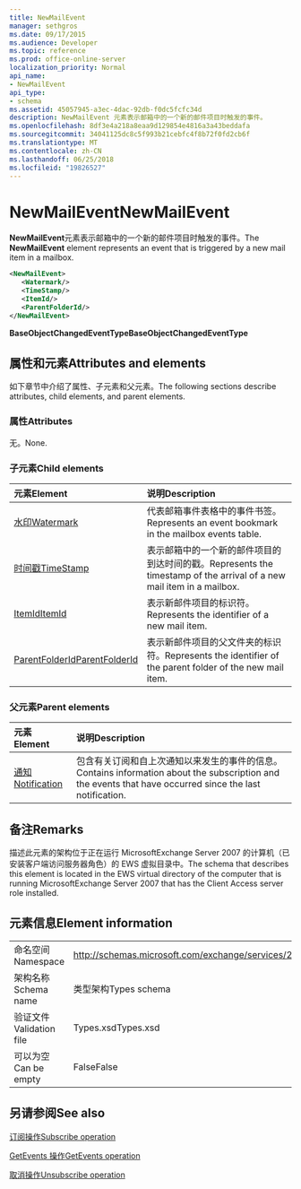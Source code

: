 ```yaml
---
title: NewMailEvent
manager: sethgros
ms.date: 09/17/2015
ms.audience: Developer
ms.topic: reference
ms.prod: office-online-server
localization_priority: Normal
api_name:
- NewMailEvent
api_type:
- schema
ms.assetid: 45057945-a3ec-4dac-92db-f0dc5fcfc34d
description: NewMailEvent 元素表示邮箱中的一个新的邮件项目时触发的事件。
ms.openlocfilehash: 8df3e4a218a8eaa9d129854e4816a3a43beddafa
ms.sourcegitcommit: 34041125dc8c5f993b21cebfc4f8b72f0fd2cb6f
ms.translationtype: MT
ms.contentlocale: zh-CN
ms.lasthandoff: 06/25/2018
ms.locfileid: "19826527"
---
```

# <a name="newmailevent"></a><span data-ttu-id="3dc5a-103">NewMailEvent</span><span class="sxs-lookup"><span data-stu-id="3dc5a-103">NewMailEvent</span></span>

<span data-ttu-id="3dc5a-104">**NewMailEvent**元素表示邮箱中的一个新的邮件项目时触发的事件。</span><span class="sxs-lookup"><span data-stu-id="3dc5a-104">The **NewMailEvent** element represents an event that is triggered by a new mail item in a mailbox.</span></span> 
  
```xml
<NewMailEvent>
   <Watermark/>
   <TimeStamp/>
   <ItemId/>
   <ParentFolderId/>
</NewMailEvent>
```

 <span data-ttu-id="3dc5a-105">**BaseObjectChangedEventType**</span><span class="sxs-lookup"><span data-stu-id="3dc5a-105">**BaseObjectChangedEventType**</span></span>
## <a name="attributes-and-elements"></a><span data-ttu-id="3dc5a-106">属性和元素</span><span class="sxs-lookup"><span data-stu-id="3dc5a-106">Attributes and elements</span></span>

<span data-ttu-id="3dc5a-107">如下章节中介绍了属性、子元素和父元素。</span><span class="sxs-lookup"><span data-stu-id="3dc5a-107">The following sections describe attributes, child elements, and parent elements.</span></span>
  
### <a name="attributes"></a><span data-ttu-id="3dc5a-108">属性</span><span class="sxs-lookup"><span data-stu-id="3dc5a-108">Attributes</span></span>

<span data-ttu-id="3dc5a-109">无。</span><span class="sxs-lookup"><span data-stu-id="3dc5a-109">None.</span></span>
  
### <a name="child-elements"></a><span data-ttu-id="3dc5a-110">子元素</span><span class="sxs-lookup"><span data-stu-id="3dc5a-110">Child elements</span></span>

|<span data-ttu-id="3dc5a-111">**元素**</span><span class="sxs-lookup"><span data-stu-id="3dc5a-111">**Element**</span></span>|<span data-ttu-id="3dc5a-112">**说明**</span><span class="sxs-lookup"><span data-stu-id="3dc5a-112">**Description**</span></span>|
|:-----|:-----|
|[<span data-ttu-id="3dc5a-113">水印</span><span class="sxs-lookup"><span data-stu-id="3dc5a-113">Watermark</span></span>](watermark.md) <br/> |<span data-ttu-id="3dc5a-114">代表邮箱事件表格中的事件书签。</span><span class="sxs-lookup"><span data-stu-id="3dc5a-114">Represents an event bookmark in the mailbox events table.</span></span>  <br/> |
|[<span data-ttu-id="3dc5a-115">时间戳</span><span class="sxs-lookup"><span data-stu-id="3dc5a-115">TimeStamp</span></span>](timestamp.md) <br/> |<span data-ttu-id="3dc5a-116">表示邮箱中的一个新的邮件项目的到达时间的戳。</span><span class="sxs-lookup"><span data-stu-id="3dc5a-116">Represents the timestamp of the arrival of a new mail item in a mailbox.</span></span>  <br/> |
|[<span data-ttu-id="3dc5a-117">ItemId</span><span class="sxs-lookup"><span data-stu-id="3dc5a-117">ItemId</span></span>](itemid.md) <br/> |<span data-ttu-id="3dc5a-118">表示新邮件项目的标识符。</span><span class="sxs-lookup"><span data-stu-id="3dc5a-118">Represents the identifier of a new mail item.</span></span>  <br/> |
|[<span data-ttu-id="3dc5a-119">ParentFolderId</span><span class="sxs-lookup"><span data-stu-id="3dc5a-119">ParentFolderId</span></span>](parentfolderid.md) <br/> |<span data-ttu-id="3dc5a-120">表示新邮件项目的父文件夹的标识符。</span><span class="sxs-lookup"><span data-stu-id="3dc5a-120">Represents the identifier of the parent folder of the new mail item.</span></span>  <br/> |
   
### <a name="parent-elements"></a><span data-ttu-id="3dc5a-121">父元素</span><span class="sxs-lookup"><span data-stu-id="3dc5a-121">Parent elements</span></span>

|<span data-ttu-id="3dc5a-122">**元素**</span><span class="sxs-lookup"><span data-stu-id="3dc5a-122">**Element**</span></span>|<span data-ttu-id="3dc5a-123">**说明**</span><span class="sxs-lookup"><span data-stu-id="3dc5a-123">**Description**</span></span>|
|:-----|:-----|
|[<span data-ttu-id="3dc5a-124">通知</span><span class="sxs-lookup"><span data-stu-id="3dc5a-124">Notification</span></span>](notification-ex15websvcsotherref.md) <br/> |<span data-ttu-id="3dc5a-125">包含有关订阅和自上次通知以来发生的事件的信息。</span><span class="sxs-lookup"><span data-stu-id="3dc5a-125">Contains information about the subscription and the events that have occurred since the last notification.</span></span>  <br/> |
   
## <a name="remarks"></a><span data-ttu-id="3dc5a-126">备注</span><span class="sxs-lookup"><span data-stu-id="3dc5a-126">Remarks</span></span>

<span data-ttu-id="3dc5a-127">描述此元素的架构位于正在运行 MicrosoftExchange Server 2007 的计算机（已安装客户端访问服务器角色）的 EWS 虚拟目录中。</span><span class="sxs-lookup"><span data-stu-id="3dc5a-127">The schema that describes this element is located in the EWS virtual directory of the computer that is running MicrosoftExchange Server 2007 that has the Client Access server role installed.</span></span>
  
## <a name="element-information"></a><span data-ttu-id="3dc5a-128">元素信息</span><span class="sxs-lookup"><span data-stu-id="3dc5a-128">Element information</span></span>

|||
|:-----|:-----|
|<span data-ttu-id="3dc5a-129">命名空间</span><span class="sxs-lookup"><span data-stu-id="3dc5a-129">Namespace</span></span>  <br/> |http://schemas.microsoft.com/exchange/services/2006/types  <br/> |
|<span data-ttu-id="3dc5a-130">架构名称</span><span class="sxs-lookup"><span data-stu-id="3dc5a-130">Schema name</span></span>  <br/> |<span data-ttu-id="3dc5a-131">类型架构</span><span class="sxs-lookup"><span data-stu-id="3dc5a-131">Types schema</span></span>  <br/> |
|<span data-ttu-id="3dc5a-132">验证文件</span><span class="sxs-lookup"><span data-stu-id="3dc5a-132">Validation file</span></span>  <br/> |<span data-ttu-id="3dc5a-133">Types.xsd</span><span class="sxs-lookup"><span data-stu-id="3dc5a-133">Types.xsd</span></span>  <br/> |
|<span data-ttu-id="3dc5a-134">可以为空</span><span class="sxs-lookup"><span data-stu-id="3dc5a-134">Can be empty</span></span>  <br/> |<span data-ttu-id="3dc5a-135">False</span><span class="sxs-lookup"><span data-stu-id="3dc5a-135">False</span></span>  <br/> |
   
## <a name="see-also"></a><span data-ttu-id="3dc5a-136">另请参阅</span><span class="sxs-lookup"><span data-stu-id="3dc5a-136">See also</span></span>



[<span data-ttu-id="3dc5a-137">订阅操作</span><span class="sxs-lookup"><span data-stu-id="3dc5a-137">Subscribe operation</span></span>](subscribe-operation.md)
  
[<span data-ttu-id="3dc5a-138">GetEvents 操作</span><span class="sxs-lookup"><span data-stu-id="3dc5a-138">GetEvents operation</span></span>](getevents-operation.md)
  
[<span data-ttu-id="3dc5a-139">取消操作</span><span class="sxs-lookup"><span data-stu-id="3dc5a-139">Unsubscribe operation</span></span>](unsubscribe-operation.md)

